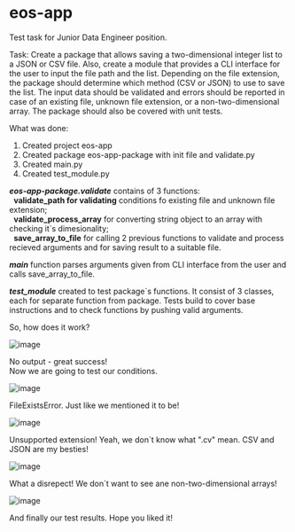 # eos-app
Test task for Junior Data Engineer position.

Task: Create a package that allows saving a two-dimensional integer list to a JSON or CSV file. Also, create a module that provides a CLI interface for the user to input the file path and the list. Depending on the file extension, the package should determine which method (CSV or JSON) to use to save the list. The input data should be validated and errors should be reported in case of an existing file, unknown file extension, or a non-two-dimensional array. The package should also be covered with unit tests.

What was done:
1) Created project eos-app
2) Created package eos-app-package with init file and validate.py
3) Created main.py
4) Created test_module.py


**_eos-app-package.validate_** contains of 3 functions: </br>
  &nbsp;&nbsp;**validate_path for validating** conditions fo existing file and unknown file extension; </br>
  &nbsp;&nbsp;**validate_process_array** for converting string object to an array with checking it`s dimesionality;</br>
  &nbsp;&nbsp;**save_array_to_file** for calling 2 previous functions to validate and process recieved arguments and for saving result to a suitable file.
 
**_main_** function parses arguments given from CLI interface from the user and calls save_array_to_file.

**_test_module_** created to test package`s functions. It consist of 3 classes, each for separate function from package. Tests build to cover base instructions and to check functions by pushing valid arguments.

So, how does it work?

![image](https://user-images.githubusercontent.com/76254554/229301734-175588b9-2ee6-4d8e-b677-e20ddd05e344.png)

No output - great success!</br>
Now we are going to test our conditions.

![image](https://user-images.githubusercontent.com/76254554/229301810-9577498c-12c1-4053-a48a-1e04c50f3174.png)

FileExistsError. Just like we mentioned it to be!

![image](https://user-images.githubusercontent.com/76254554/229301844-327b4446-5ab3-497c-8ffa-fb6c742e1a60.png)

Unsupported extension! Yeah, we don`t know what ".cv" mean. CSV and JSON are my besties!

![image](https://user-images.githubusercontent.com/76254554/229301970-ef861c97-0f4a-421d-bcd6-36bbd94feb19.png)

What a disrepect! We don`t want to see ane non-two-dimensional arrays!

![image](https://user-images.githubusercontent.com/76254554/229302270-fbd6142d-6e1d-4ebe-8e21-a0ff1c0c9afc.png)

And finally our test results. Hope you liked it!
